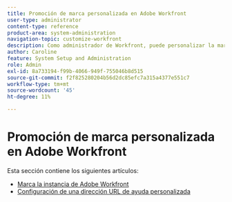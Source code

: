 ```yaml
---
title: Promoción de marca personalizada en Adobe Workfront
user-type: administrator
content-type: reference
product-area: system-administration
navigation-topic: customize-workfront
description: Como administrador de Workfront, puede personalizar la marca en la instancia de Workfront y crear una URL de ayuda personalizada.
author: Caroline
feature: System Setup and Administration
role: Admin
exl-id: 8a733194-f99b-4066-949f-755046b8d515
source-git-commit: f2f825280204b56d2dc85efc7a315a4377e551c7
workflow-type: tm+mt
source-wordcount: '45'
ht-degree: 11%

---
```


# Promoción de marca personalizada en Adobe Workfront

Esta sección contiene los siguientes artículos:

* [Marca la instancia de Adobe Workfront](../../../administration-and-setup/customize-workfront/brand-workfront/brand-your-workfront-instance.md)
* [Configuración de una dirección URL de ayuda personalizada](../../../administration-and-setup/customize-workfront/brand-workfront/configure-custom-help-url.md)
